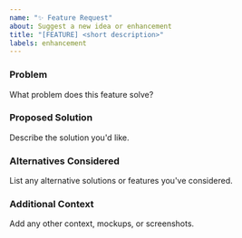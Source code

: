 ```yaml
---
name: "✨ Feature Request"
about: Suggest a new idea or enhancement
title: "[FEATURE] <short description>"
labels: enhancement
---
```


### Problem

What problem does this feature solve?

### Proposed Solution

Describe the solution you'd like.

### Alternatives Considered

List any alternative solutions or features you've considered.

### Additional Context

Add any other context, mockups, or screenshots.
